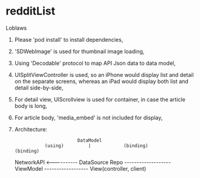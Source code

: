 # redditList
Loblaws

1. Please 'pod install' to install dependencies,
2. 'SDWebImage' is used for thumbnail image loading,
3. Using 'Decodable' protocol to map API Json data to data model,
4. UISplitViewController is used, so an iPhone would display list and detail on the separate screens, whereas an iPad would display both list and detail side-by-side,
5. For detail view, UIScrollview is used for container, in case the article body is long,
6. For article body, 'media_embed' is not included for display,
7. Architecture:
    
                              DataModel
                  (using)         |            (binding)               (binding)
     NetworkAPI <---------- DataSource Repo  ------------------- ViewModel ------------------ View(controller, client)
